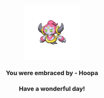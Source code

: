 <p align="center">
    <img src="https://raw.githubusercontent.com/PokeAPI/sprites/master/sprites/pokemon/720.png" width="150" height="150">
</p>
<h3 align="center">You were embraced by - <b>Hoopa</b></h3>
<h3 align="center">Have a wonderful day!</h3>
